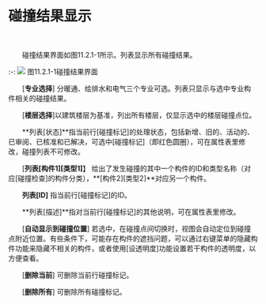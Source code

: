 #  碰撞结果显示
<br/>

&emsp;&emsp;碰撞结果界面如图11.2.1\-1所示。列表显示所有碰撞结果。

:-: ![](images/568.png)
图11.2.1\-1碰撞结果界面

&emsp;&emsp;[**专业选择**\] 分暖通、给排水和电气三个专业可选。列表只显示与选中专业构件相关的碰撞结果。

&emsp;&emsp;[**楼层选择**]以建筑楼层为基准，列出所有楼层，仅显示选中的楼层碰撞点位。

&emsp;&emsp;**列表[状态\]**指当前行\[碰撞标记\]的处理状态，包括新增、旧的、活动的、已审阅、已核准和已解决，可选中\[碰撞标记\]（即红色圆圈），可在属性表里修改，碰撞列表不可修改。

&emsp;&emsp;[**列表\[构件1\]\[类型1\]**】 给出了发生碰撞的其中一个构件的ID和类型名称（对应\[碰撞检查\]的构件分类），**\[构件2\]\[类型2\]**对应另一个构件。

&emsp;&emsp;**列表\[ID\]** 指当前行\[碰撞标记\]的ID。

&emsp;&emsp;**列表\[描述\]**指对当前行\[碰撞标记\]的其他说明，可在属性表里修改。

&emsp;&emsp;[**自动显示到碰撞位置**\] 若选中，在碰撞点间切换时，视图会自动定位到碰撞点附近位置。有些条件下，可能存在构件的遮挡问题，可以通过右键菜单的隐藏构件功能来隐藏不相关的构件，或者使用\[设透明度\]功能设置若干构件的透明度，以方便查看。

&emsp;&emsp;\[**删除当前**\] 可删除当前行碰撞标记。

&emsp;&emsp;\[**删除所有**\] 可删除所有碰撞标记。